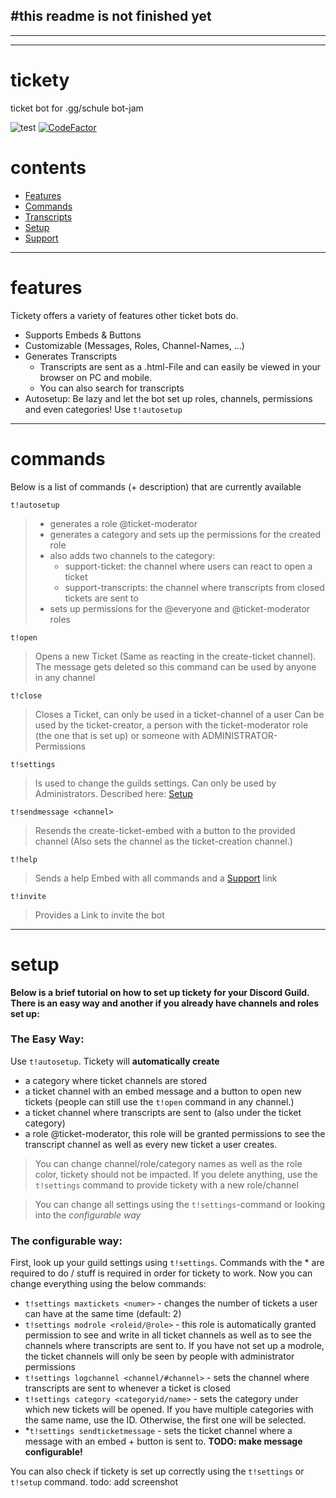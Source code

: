 

#**this readme is not finished yet**
---
---
---
# tickety
ticket bot for .gg/schule bot-jam

![test](https://github.com/treppenhaus/tickety/actions/workflows/maven.yml/badge.svg) [![CodeFactor](https://www.codefactor.io/repository/github/treppenhaus/tickety/badge)](https://www.codefactor.io/repository/github/treppenhaus/tickety)


# contents
- [Features](#features)
- [Commands](#commands)
- [Transcripts](#transcripts)
- [Setup](#setup)
- [Support](#support)

---
# features
Tickety offers a variety of features other ticket bots do.
- Supports Embeds & Buttons
- Customizable (Messages, Roles, Channel-Names, ...)
- Generates Transcripts
  - Transcripts are sent as a .html-File and can easily be viewed in your browser on PC and mobile.
  - You can also search for transcripts
- Autosetup: Be lazy and let the bot set up roles, channels, permissions and even categories! Use `t!autosetup`

---
# commands
Below is a list of commands (+ description) that are currently available

`t!autosetup`
> - generates a role @ticket-moderator
> - generates a category and sets up the permissions for the created role
> - also adds two channels to the category: 
>   - support-ticket: the channel where users can react to open a ticket
>   - support-transcripts: the channel where transcripts from closed tickets are sent to
> - sets up permissions for the @everyone and @ticket-moderator roles

`t!open`
> Opens a new Ticket (Same as reacting in the create-ticket channel).
> The message gets deleted so this command can be used by anyone in any channel

`t!close`
> Closes a Ticket, can only be used in a ticket-channel of a user
> Can be used by the ticket-creator, a person with the ticket-moderator role (the one that is set up) or someone with ADMINISTRATOR-Permissions

`t!settings`
> Is used to change the guilds settings. Can only be used by Administrators. Described here: [Setup](#setup)

`t!sendmessage <channel>`
> Resends the create-ticket-embed with a button to the provided channel (Also sets the channel as the ticket-creation channel.)

`t!help`
> Sends a help Embed with all commands and a [Support](#support) link

`t!invite`
> Provides a Link to invite the bot


---
# setup
**Below is a brief tutorial on how to set up tickety for your Discord Guild. There is an easy way and another if you already have channels and roles set up:**
### The Easy Way:
Use `t!autosetup`. Tickety will **automatically create**
- a category where ticket channels are stored
- a ticket channel with an embed message and a button to open new tickets (people can still use the `t!open` command in any channel.)
- a ticket channel where transcripts are sent to (also under the ticket category)
- a role @ticket-moderator, this role will be granted permissions to see the transcript channel as well as every new ticket a user creates.

> You can change channel/role/category names as well as the role color, tickety should not be impacted. If you delete anything, use the `t!settings` command to provide tickety with a new role/channel

> You can change all settings using the `t!settings`-command or looking into the _configurable way_

### The configurable way:
First, look up your guild settings using `t!settings`. Commands with the * are required to do / stuff is required in order for tickety to work.
Now you can change everything using the below commands:

- `t!settings maxtickets <numer>` - changes the number of tickets a user can have at the same time (default: 2)
- `t!settings modrole <roleid/@role>` - this role is automatically granted permission to see and write in all ticket channels as well as to see the channels where transcripts are sent to. If you have not set up a modrole, the ticket channels will only be seen by people with administrator permissions
- `t!settings logchannel <channel/#channel>` - sets the channel where transcripts are sent to whenever a ticket is closed
- `t!settings category <categoryid/name>` - sets the category under which new tickets will be opened. If you have multiple categories with the same name, use the ID. Otherwise, the first one will be selected.
- \*`t!settings sendticketmessage` - sets the ticket channel where a message with an embed + button is sent to. **TODO: make message configurable!**

You can also check if tickety is set up correctly using the `t!settings` or `t!setup` command.
todo: add screenshot


